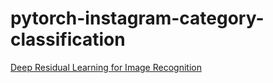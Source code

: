 # pytorch-instagram-category-classification
[Deep Residual Learning for Image Recognition](https://arxiv.org/abs/1512.03385)
